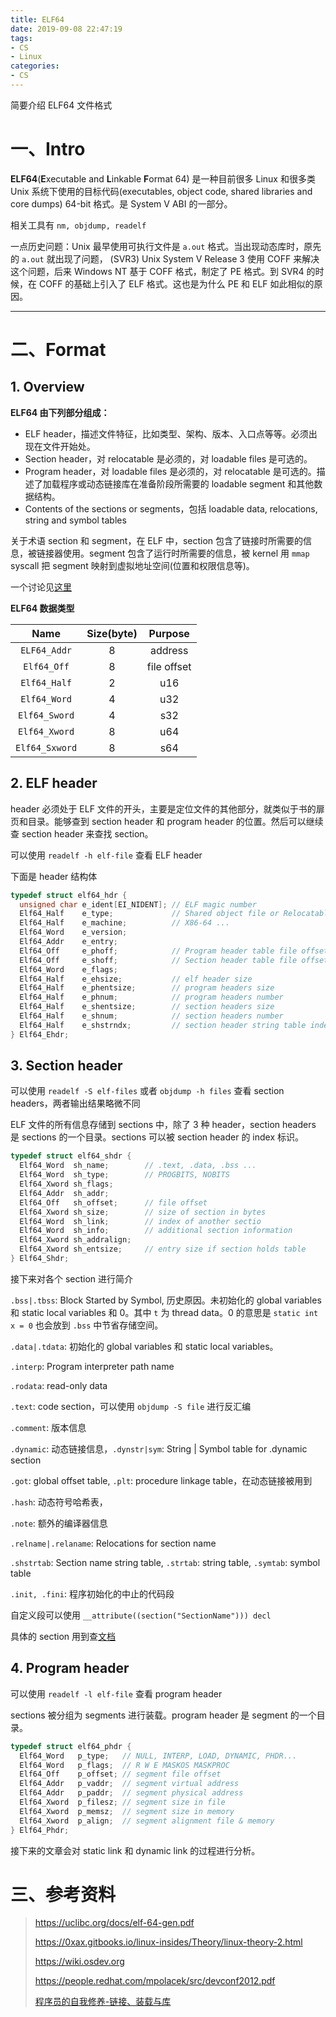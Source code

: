 ```yaml
---
title: ELF64
date: 2019-09-08 22:47:19
tags:
- CS
- Linux
categories:
- CS
---
```


简要介绍 ELF64 文件格式
<!-- more -->


# 一、Intro

**ELF64**(**E**xecutable and **L**inkable **F**ormat 64) 是一种目前很多 Linux 和很多类 Unix 系统下使用的目标代码(executables, object code, shared libraries and core dumps) 64-bit 格式。是 System V ABI 的一部分。

相关工具有 `nm, objdump, readelf`

一点历史问题：Unix 最早使用可执行文件是 `a.out` 格式。当出现动态库时，原先的 `a.out` 就出现了问题， (SVR3) Unix System V Release 3 使用 COFF 来解决这个问题，后来 Windows NT 基于 COFF 格式，制定了 PE 格式。到 SVR4 的时候，在 COFF 的基础上引入了 ELF 格式。这也是为什么 PE 和 ELF 如此相似的原因。



---



# 二、Format

## 1. Overview

**ELF64 由下列部分组成：**

- ELF header，描述文件特征，比如类型、架构、版本、入口点等等。必须出现在文件开始处。
- Section header，对 relocatable 是必须的，对 loadable files 是可选的。
- Program header，对 loadable files 是必须的，对 relocatable 是可选的。描述了加载程序或动态链接库在准备阶段所需要的 loadable segment 和其他数据结构。
- Contents of the sections or segments，包括 loadable data, relocations,  string and symbol tables

关于术语 section 和 segment，在 ELF 中，section 包含了链接时所需要的信息，被链接器使用。segment 包含了运行时所需要的信息，被 kernel 用 `mmap` syscall 把 segment 映射到虚拟地址空间(位置和权限信息等)。

一个讨论见[这里](https://stackoverflow.com/questions/14361248/whats-the-difference-of-section-and-segment-in-elf-file-format)



**ELF64 数据类型**

|      Name      | Size(byte) |   Purpose   |
| :------------: | :--------: | :---------: |
|  `ELF64_Addr`  |     8      |   address   |
|  `Elf64_Off`   |     8      | file offset |
|  `Elf64_Half`  |     2      |     u16     |
|  `Elf64_Word`  |     4      |     u32     |
| `Elf64_Sword`  |     4      |     s32     |
| `Elf64_Xword`  |     8      |     u64     |
| `Elf64_Sxword` |     8      |     s64     |



## 2. ELF header

header 必须处于 ELF 文件的开头，主要是定位文件的其他部分，就类似于书的扉页和目录。能够查到 section header 和 program header 的位置。然后可以继续查 section header 来查找 section。

可以使用 `readelf -h elf-file` 查看 ELF header 



下面是 header 结构体

```c
typedef struct elf64_hdr {
  unsigned char	e_ident[EI_NIDENT]; // ELF magic number 
  Elf64_Half    e_type;             // Shared object file or Relocatable file
  Elf64_Half    e_machine;          // X86-64 ...
  Elf64_Word    e_version;
  Elf64_Addr    e_entry;		    
  Elf64_Off     e_phoff;            // Program header table file offset
  Elf64_Off     e_shoff;            // Section header table file offset
  Elf64_Word    e_flags;
  Elf64_Half    e_ehsize;           // elf header size
  Elf64_Half    e_phentsize;        // program headers size
  Elf64_Half    e_phnum;            // program headers number
  Elf64_Half    e_shentsize;        // section headers size
  Elf64_Half    e_shnum;            // section headers number
  Elf64_Half    e_shstrndx;         // section header string table index
} Elf64_Ehdr;
```



## 3. Section header

可以使用 `readelf -S elf-files` 或者 `objdump -h files` 查看 section headers，两者输出结果略微不同

ELF 文件的所有信息存储到 sections 中，除了 3 种 header，section headers 是 sections 的一个目录。sections 可以被 section header 的 index 标识。

```c
typedef struct elf64_shdr {
  Elf64_Word  sh_name;        // .text, .data, .bss ...
  Elf64_Word  sh_type;        // PROGBITS, NOBITS
  Elf64_Xword sh_flags;
  Elf64_Addr  sh_addr;
  Elf64_Off   sh_offset;      // file offset
  Elf64_Xword sh_size;        // size of section in bytes
  Elf64_Word  sh_link;        // index of another sectio
  Elf64_Word  sh_info;        // additional section information
  Elf64_Xword sh_addralign;  
  Elf64_Xword sh_entsize;     // entry size if section holds table
} Elf64_Shdr;
```



接下来对各个 section 进行简介

`.bss|.tbss`: Block Started by Symbol, 历史原因。未初始化的 global variables 和 static local variables 和 0。其中 `t` 为 thread data。0 的意思是 `static int x = 0` 也会放到 `.bss` 中节省存储空间。

`.data|.tdata`: 初始化的 global variables 和 static local variables。

`.interp`: Program interpreter path name

`.rodata`: read-only data

`.text`: code section，可以使用 `objdump -S file` 进行反汇编

`.comment`: 版本信息

`.dynamic`: 动态链接信息，`.dynstr|sym`: String | Symbol table for .dynamic section 

`.got`: global offset table, `.plt`: procedure linkage table，在动态链接被用到

`.hash`: 动态符号哈希表，

`.note`: 额外的编译器信息

`.relname|.relaname`: Relocations for section name

`.shstrtab`: Section name string table, `.strtab`: string table, `.symtab`: symbol table

`.init, .fini`: 程序初始化的中止的代码段



自定义段可以使用 `__attribute((section("SectionName"))) decl` 

 具体的 section 用到查[文档](https://uclibc.org/docs/elf-64-gen.pdf)



## 4. Program header

可以使用 `readelf -l elf-file` 查看 program header

sections 被分组为 segments 进行装载。program header 是 segment 的一个目录。

```C
typedef struct elf64_phdr {
  Elf64_Word   p_type;   // NULL, INTERP, LOAD, DYNAMIC, PHDR...
  Elf64_Word   p_flags;  // R W E MASKOS MASKPROC
  Elf64_Off    p_offset; // segment file offset
  Elf64_Addr   p_vaddr;  // segment virtual address
  Elf64_Addr   p_paddr;  // segment physical address
  Elf64_Xword  p_filesz; // segment size in file
  Elf64_Xword  p_memsz;  // segment size in memory
  Elf64_Xword  p_align;  // segment alignment file & memory
} Elf64_Phdr;
```



接下来的文章会对 static link 和 dynamic link 的过程进行分析。



# 三、参考资料

> https://uclibc.org/docs/elf-64-gen.pdf
>
> https://0xax.gitbooks.io/linux-insides/Theory/linux-theory-2.html
>
> https://wiki.osdev.org
>
> https://people.redhat.com/mpolacek/src/devconf2012.pdf
>
> [程序员的自我修养-链接、装载与库](https://book.douban.com/subject/3652388/)

